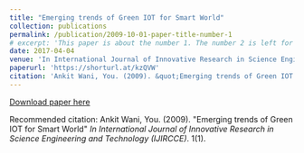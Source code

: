 ```yaml
---
title: "Emerging trends of Green IOT for Smart World"
collection: publications
permalink: /publication/2009-10-01-paper-title-number-1
# excerpt: 'This paper is about the number 1. The number 2 is left for future work.'
date: 2017-04-04
venue: 'In International Journal of Innovative Research in Science Engineering and Technology (IJIRCCE)'
paperurl: 'https://shorturl.at/kzQVW'
citation: 'Ankit Wani, You. (2009). &quot;Emerging trends of Green IOT for Smart World.&quot; <i>In International Journal of Innovative Research in Science Engineering and Technology (IJIRCCE)</i>. 1(1).'
---
```

[Download paper here](https://shorturl.at/kzQVW)

Recommended citation: Ankit Wani, You. (2009). "Emerging trends of Green IOT for Smart World" <i>In International Journal of Innovative Research in Science Engineering and Technology (IJIRCCE)</i>. 1(1).
